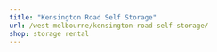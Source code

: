 ```yaml
---
title: "Kensington Road Self Storage"
url: /west-melbourne/kensington-road-self-storage/
shop: storage rental
---
```

